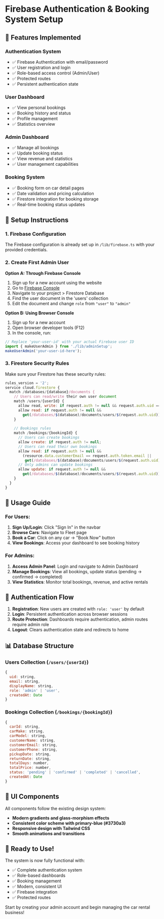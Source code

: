 # Firebase Authentication & Booking System Setup

## 🚀 Features Implemented

### Authentication System
- ✅ Firebase Authentication with email/password
- ✅ User registration and login
- ✅ Role-based access control (Admin/User)
- ✅ Protected routes
- ✅ Persistent authentication state

### User Dashboard
- ✅ View personal bookings
- ✅ Booking history and status
- ✅ Profile management
- ✅ Statistics overview

### Admin Dashboard
- ✅ Manage all bookings
- ✅ Update booking status
- ✅ View revenue and statistics
- ✅ User management capabilities

### Booking System
- ✅ Booking form on car detail pages
- ✅ Date validation and pricing calculation
- ✅ Firestore integration for booking storage
- ✅ Real-time booking status updates

## 🔧 Setup Instructions

### 1. Firebase Configuration
The Firebase configuration is already set up in `/lib/firebase.ts` with your provided credentials.

### 2. Create First Admin User

**Option A: Through Firebase Console**
1. Sign up for a new account using the website
2. Go to [Firebase Console](https://console.firebase.google.com/)
3. Navigate to your project > Firestore Database
4. Find the user document in the 'users' collection
5. Edit the document and change `role` from `"user"` to `"admin"`

**Option B: Using Browser Console**
1. Sign up for a new account
2. Open browser developer tools (F12)
3. In the console, run:
```javascript
// Replace 'your-user-id' with your actual Firebase user ID
import { makeUserAdmin } from './lib/adminSetup';
makeUserAdmin('your-user-id-here');
```

### 3. Firestore Security Rules
Make sure your Firestore has these security rules:

```javascript
rules_version = '2';
service cloud.firestore {
  match /databases/{database}/documents {
    // Users can read/write their own user document
    match /users/{userId} {
      allow read, write: if request.auth != null && request.auth.uid == userId;
      allow read: if request.auth != null && 
        get(/databases/$(database)/documents/users/$(request.auth.uid)).data.role == 'admin';
    }
    
    // Bookings rules
    match /bookings/{bookingId} {
      // Users can create bookings
      allow create: if request.auth != null;
      // Users can read their own bookings
      allow read: if request.auth != null && 
        (resource.data.customerEmail == request.auth.token.email ||
         get(/databases/$(database)/documents/users/$(request.auth.uid)).data.role == 'admin');
      // Only admins can update bookings
      allow update: if request.auth != null && 
        get(/databases/$(database)/documents/users/$(request.auth.uid)).data.role == 'admin';
    }
  }
}
```

## 📱 Usage Guide

### For Users:
1. **Sign Up/Login**: Click "Sign In" in the navbar
2. **Browse Cars**: Navigate to Fleet page
3. **Book a Car**: Click on any car → "Book Now" button
4. **View Bookings**: Access your dashboard to see booking history

### For Admins:
1. **Access Admin Panel**: Login and navigate to Admin Dashboard
2. **Manage Bookings**: View all bookings, update status (pending → confirmed → completed)
3. **View Statistics**: Monitor total bookings, revenue, and active rentals

## 🔐 Authentication Flow

1. **Registration**: New users are created with `role: 'user'` by default
2. **Login**: Persistent authentication across browser sessions
3. **Route Protection**: Dashboards require authentication, admin routes require admin role
4. **Logout**: Clears authentication state and redirects to home

## 📊 Database Structure

### Users Collection (`/users/{userId}`)
```javascript
{
  uid: string,
  email: string,
  displayName: string,
  role: 'admin' | 'user',
  createdAt: Date
}
```

### Bookings Collection (`/bookings/{bookingId}`)
```javascript
{
  carId: string,
  carMake: string,
  carModel: string,
  customerName: string,
  customerEmail: string,
  customerPhone: string,
  pickupDate: string,
  returnDate: string,
  totalDays: number,
  totalPrice: number,
  status: 'pending' | 'confirmed' | 'completed' | 'cancelled',
  createdAt: Date
}
```

## 🎨 UI Components

All components follow the existing design system:
- **Modern gradients and glass-morphism effects**
- **Consistent color scheme with primary-blue (#3730a3)**
- **Responsive design with Tailwind CSS**
- **Smooth animations and transitions**

## 🚀 Ready to Use!

The system is now fully functional with:
- ✅ Complete authentication system
- ✅ Role-based dashboards
- ✅ Booking management
- ✅ Modern, consistent UI
- ✅ Firebase integration
- ✅ Protected routes

Start by creating your admin account and begin managing the car rental business!
